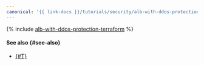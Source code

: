 ```yaml
---
canonical: '{{ link-docs }}/tutorials/security/alb-with-ddos-protection/terraform'
---
```


{% include [alb-with-ddos-protection-terraform](../../../_tutorials/security/alb-with-ddos-protection-terraform.md) %}

#### See also {#see-also}

* [{#T}](console.md)